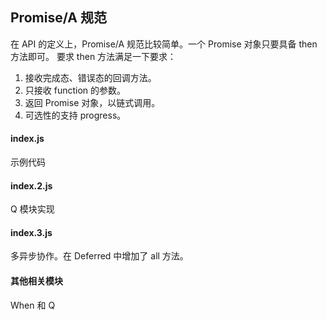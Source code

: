 ## Promise/A 规范

在 API 的定义上，Promise/A 规范比较简单。一个 Promise 对象只要具备 then 方法即可。
要求 then 方法满足一下要求：
1. 接收完成态、错误态的回调方法。
2. 只接收 function 的参数。
3. 返回 Promise 对象，以链式调用。
4. 可选性的支持 progress。

#### index.js
示例代码

#### index.2.js
Q 模块实现

#### index.3.js
多异步协作。在 Deferred 中增加了 all 方法。

#### 其他相关模块
When 和 Q
